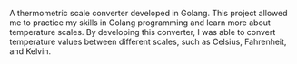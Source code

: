 A thermometric scale converter developed in Golang. This project allowed me to practice my skills in Golang programming and learn more about temperature scales. By developing this converter, I was able to convert temperature values between different scales, such as Celsius, Fahrenheit, and Kelvin.
